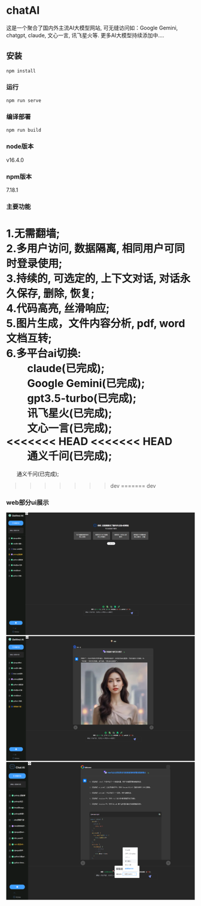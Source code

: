 # chatAI
这是一个聚合了国内外主流AI大模型网站, 可无缝访问如：Google Gemini, chatgpt, claude, 文心一言, 讯飞星火等. 更多AI大模型持续添加中....

## 安装
```
npm install
```

### 运行
```
npm run serve
```

### 编译部署
```
npm run build
```

### node版本
v16.4.0  

### npm版本
7.18.1

### 主要功能
1.无需翻墙;  
2.多用户访问, 数据隔离, 相同用户可同时登录使用;  
3.持续的, 可选定的, 上下文对话, 对话永久保存, 删除, 恢复;  
4.代码高亮, 丝滑响应;  
5.图片生成，文件内容分析, pdf, word文档互转;  
6.多平台ai切换:  
&emsp;&emsp;claude(已完成);  
&emsp;&emsp;Google Gemini(已完成);  
&emsp;&emsp;gpt3.5-turbo(已完成);  
&emsp;&emsp;讯飞星火(已完成);  
&emsp;&emsp;文心一言(已完成);  
<<<<<<< HEAD
<<<<<<< HEAD
&emsp;&emsp;通义千问(已完成);  
=======
&emsp;&emsp;通义千问(已完成); 
>>>>>>> dev
=======
>>>>>>> dev

### web部分ui展示
![chat-ui-1](main-1.png)  
![chat-ui-2](main-2.png)  
![chat-ui-3](main-3.png)  

